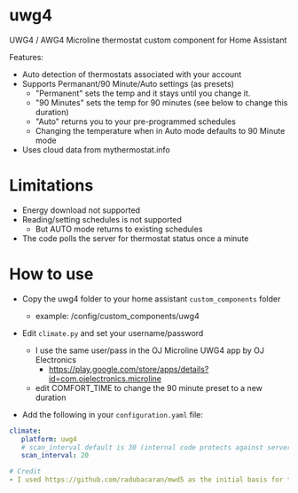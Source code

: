 # uwg4
UWG4 / AWG4 Microline thermostat custom component for Home Assistant

Features:
- Auto detection of thermostats associated with your account
- Supports Permanant/90 Minute/Auto settings (as presets)
  - "Permanent" sets the temp and it stays until you change it.
  - "90 Minutes" sets the temp for 90 minutes (see below to change this duration)
  - "Auto" returns you to your pre-programmed schedules
  - Changing the temperature when in Auto mode defaults to 90 Minute mode
- Uses cloud data from mythermostat.info

# Limitations
 - Energy download not supported
 - Reading/setting schedules is not supported
   - But AUTO mode returns to existing schedules
 - The code polls the server for thermostat status once a minute
 

# How to use
- Copy the uwg4 folder to your home assistant `custom_components` folder
  - example: /config/custom_components/uwg4
- Edit `climate.py` and set your username/password
   - I use the same user/pass in the OJ Microline UWG4 app by OJ Electronics
     - https://play.google.com/store/apps/details?id=com.ojelectronics.microline
   - edit COMFORT_TIME to change the 90 minute preset to a new duration
   
- Add the following in your `configuration.yaml` file:
```yaml
climate:
   platform: uwg4
   # scan_interval default is 30 (internal code protects against server bashing)
   scan_interval: 20

# Credit
- I used https://github.com/radubacaran/mwd5 as the initial basis for this.
